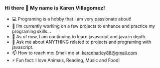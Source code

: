 ### Hi there 👋 My name is Karen Villagomez!

- 💻 Programing is a hobby that I am very passionate about!
- 🔭 I’m currently working on a few projects to enhance and practice my programing skills...
- 🌱 As of now, I am continuing to learn javascript and java in depth.
- 💬 Ask me about ANYTHING related to projects and programing with javascript.
- 📫 How to reach me: Email me at: karenharley88@gmail.com
- ⚡ Fun fact: I love Animals, Reading, Music and Food!

<!--
**KarenHarley/KarenHarley** is a ✨ _special_ ✨ repository because its `README.md` (this file) appears on your GitHub profile.

Here are some ideas to get you started:

- 🔭 I’m currently working on ...
- 🌱 I’m currently learning ...
- 👯 I’m looking to collaborate on ...
- 🤔 I’m looking for help with ...
- 💬 Ask me about ...
- 📫 How to reach me: ...
- 😄 Pronouns: ...
- ⚡ Fun fact: ...
-->

